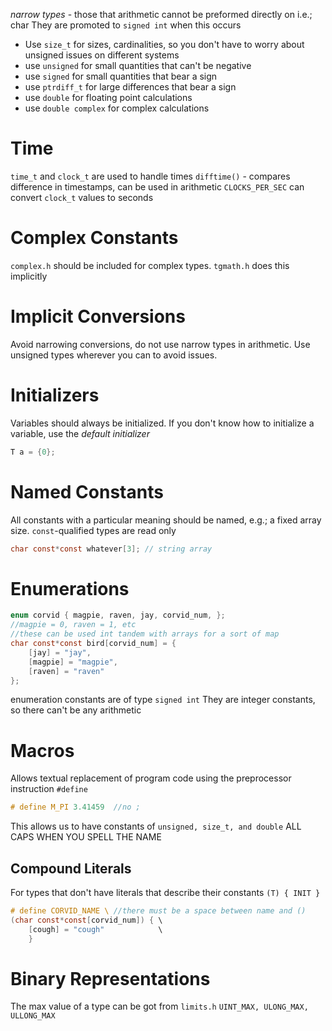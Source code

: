 *narrow types* - those that arithmetic cannot be preformed directly on i.e.; char
They are promoted to `signed int` when this occurs

- Use `size_t` for sizes, cardinalities, so you don't have to worry about unsigned issues on different systems
- use `unsigned` for small quantities that can't be negative
- use `signed` for small quantities that bear a sign
- use `ptrdiff_t` for large differences that bear a sign
- use `double` for floating point calculations
- use `double complex` for complex calculations

# Time
`time_t` and `clock_t` are used to handle times
`difftime()` - compares difference in timestamps, can be used in arithmetic
`CLOCKS_PER_SEC` can convert `clock_t` values to seconds

# Complex Constants
`complex.h` should be included for complex types. `tgmath.h` does this implicitly


# Implicit Conversions
Avoid narrowing conversions, do not use narrow types in arithmetic.
Use unsigned types wherever you can to avoid issues.


# Initializers
Variables should always be initialized. If you don't know how to initialize a variable, use the *default initializer*
```C
T a = {0};
```

# Named Constants
All constants with a particular meaning should be named, e.g.; a fixed array size.
`const`-qualified types are read only

```C
char const*const whatever[3]; // string array
```

# Enumerations
```C
enum corvid { magpie, raven, jay, corvid_num, };
//magpie = 0, raven = 1, etc
//these can be used int tandem with arrays for a sort of map
char const*const bird[corvid_num] = {
	[jay] = "jay",
	[magpie] = "magpie",
	[raven] = "raven"
};
```
enumeration constants are of type `signed int`
They are integer constants, so there can't be any arithmetic


# Macros
Allows textual replacement of program code using the preprocessor instruction
`#define`
```C
# define M_PI 3.41459  //no ;
```
This allows us to have constants of `unsigned, size_t, and double`
ALL CAPS WHEN YOU SPELL THE NAME

## Compound Literals
For types that don't have literals that describe their constants
`(T) { INIT }`
```C
# define CORVID_NAME \ //there must be a space between name and ()
(char const*const[corvid_num]) { \
	[cough] = "cough"            \
	}
```


# Binary Representations
The max value of a type can be got from `limits.h`
`UINT_MAX, ULONG_MAX, ULLONG_MAX`


